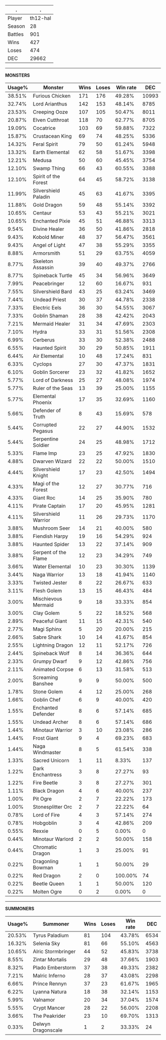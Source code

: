 .|.
|-|-
Player|th12-hal
Season|28
Battles|901
Wins|427
Loses|474
DEC|29662

---
**MONSTERS**

Usage%|Monster|Wins|Loses|Win rate|DEC|
-|-|-|-|-|-|
38.51%|Furious Chicken|171|176|49.28%|10993|
32.74%|Lord Arianthus|142|153|48.14%|8785|
23.53%|Creeping Ooze|107|105|50.47%|8011|
20.87%|Elven Cutthroat|118|70|62.77%|8705|
19.09%|Cocatrice|103|69|59.88%|7322|
15.87%|Crustacean King|69|74|48.25%|5336|
14.32%|Feral Spirit|79|50|61.24%|5948|
13.32%|Earth Elemental|62|58|51.67%|3398|
12.21%|Medusa|50|60|45.45%|3754|
12.10%|Swamp Thing|66|43|60.55%|3388|
12.10%|Spirit of the Forest|64|45|58.72%|3138|
11.99%|Silvershield Paladin|45|63|41.67%|3395|
11.88%|Gold Dragon|59|48|55.14%|3392|
10.65%|Centaur|53|43|55.21%|3021|
10.65%|Enchanted Pixie|45|51|46.88%|3313|
9.54%|Divine Healer|36|50|41.86%|2818|
9.43%|Kobold Miner|48|37|56.47%|3561|
9.43%|Angel of Light|47|38|55.29%|3355|
8.88%|Armorsmith|51|29|63.75%|4059|
8.77%|Skeleton Assassin|39|40|49.37%|2766|
8.77%|Spineback Turtle|45|34|56.96%|3649|
7.99%|Peacebringer|12|60|16.67%|931|
7.55%|Silvershield Bard|43|25|63.24%|3469|
7.44%|Undead Priest|30|37|44.78%|2338|
7.33%|Electric Eels|36|30|54.55%|3067|
7.33%|Goblin Shaman|28|38|42.42%|2043|
7.21%|Mermaid Healer|31|34|47.69%|2303|
7.10%|Hydra|33|31|51.56%|2308|
6.99%|Cerberus|33|30|52.38%|2488|
6.55%|Haunted Spirit|30|29|50.85%|1911|
6.44%|Air Elemental|10|48|17.24%|831|
6.33%|Cyclops|27|30|47.37%|1831|
6.10%|Goblin Sorcerer|23|32|41.82%|1652|
5.77%|Lord of Darkness|25|27|48.08%|1974|
5.77%|Ruler of the Seas|13|39|25.00%|1155|
5.77%|Elemental Phoenix|17|35|32.69%|1160|
5.66%|Defender of Truth|8|43|15.69%|578|
5.44%|Corrupted Pegasus|22|27|44.90%|1532|
5.44%|Serpentine Soldier|24|25|48.98%|1712|
5.33%|Flame Imp|23|25|47.92%|1830|
4.88%|Dwarven Wizard|22|22|50.00%|1510|
4.44%|Silvershield Knight|17|23|42.50%|1494|
4.33%|Magi of the Forest|12|27|30.77%|716|
4.33%|Giant Roc|14|25|35.90%|780|
4.11%|Pirate Captain|17|20|45.95%|1281|
4.11%|Silvershield Warrior|11|26|29.73%|1170|
3.88%|Mushroom Seer|14|21|40.00%|580|
3.88%|Fiendish Harpy|19|16|54.29%|924|
3.88%|Haunted Spider|13|22|37.14%|909|
3.88%|Serpent of the Flame|12|23|34.29%|749|
3.66%|Water Elemental|10|23|30.30%|1139|
3.44%|Naga Warrior|13|18|41.94%|1140|
3.33%|Twisted Jester|8|22|26.67%|633|
3.11%|Flesh Golem|13|15|46.43%|484|
3.00%|Mischievous Mermaid|9|18|33.33%|854|
3.00%|Clay Golem|5|22|18.52%|568|
2.89%|Peaceful Giant|11|15|42.31%|540|
2.77%|Magi Sphinx|5|20|20.00%|215|
2.66%|Sabre Shark|10|14|41.67%|854|
2.55%|Lightning Dragon|12|11|52.17%|726|
2.44%|Spineback Wolf|8|14|36.36%|644|
2.33%|Grumpy Dwarf|9|12|42.86%|756|
2.11%|Animated Corpse|6|13|31.58%|513|
2.00%|Screaming Banshee|9|9|50.00%|500|
1.78%|Stone Golem|4|12|25.00%|268|
1.66%|Goblin Chef|6|9|40.00%|420|
1.55%|Enchanted Defender|8|6|57.14%|685|
1.55%|Undead Archer|8|6|57.14%|686|
1.44%|Minotaur Warrior|3|10|23.08%|286|
1.44%|Frost Giant|9|4|69.23%|683|
1.44%|Naga Windmaster|8|5|61.54%|338|
1.33%|Sacred Unicorn|1|11|8.33%|137|
1.22%|Dark Enchantress|3|8|27.27%|93|
1.22%|Fire Beetle|3|8|27.27%|301|
1.11%|Black Dragon|4|6|40.00%|237|
1.00%|Pit Ogre|2|7|22.22%|173|
1.00%|Stonesplitter Orc|2|7|22.22%|64|
0.78%|Lord of Fire|4|3|57.14%|274|
0.78%|Hobgoblin|3|4|42.86%|209|
0.55%|Rexxie|0|5|0.00%|0|
0.44%|Minotaur Warlord|2|2|50.00%|158|
0.44%|Chromatic Dragon|1|3|25.00%|91|
0.22%|Dragonling Bowman|1|1|50.00%|29|
0.22%|Red Dragon|2|0|100.00%|74|
0.22%|Beetle Queen|1|1|50.00%|120|
0.22%|Molten Ogre|0|2|0.00%|0|

---
**SUMMONERS**

Usage%|Summoner|Wins|Loses|Win rate|DEC|
-|-|-|-|-|-|
20.53%|Tyrus Paladium|81|104|43.78%|6534|
16.32%|Selenia Sky|81|66|55.10%|4563|
10.65%|Alric Stormbringer|44|52|45.83%|3738|
8.55%|Zintar Mortalis|29|48|37.66%|1903|
8.32%|Plado Emberstorm|37|38|49.33%|2382|
7.21%|Malric Inferno|28|37|43.08%|2298|
6.66%|Prince Rennyn|37|23|61.67%|1965|
6.22%|Lyanna Natura|18|38|32.14%|1153|
5.99%|Valnamor|20|34|37.04%|1574|
5.55%|Crypt Mancer|28|22|56.00%|2208|
3.66%|The Peakrider|23|10|69.70%|1313|
0.33%|Delwyn Dragonscale|1|2|33.33%|24|
